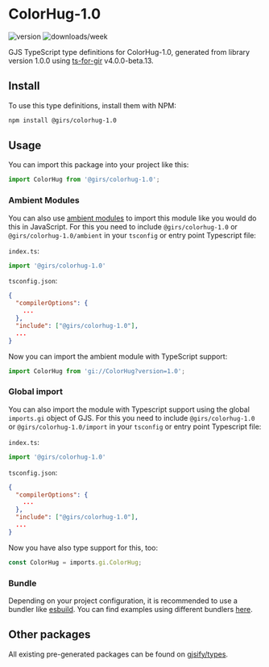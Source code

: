 
# ColorHug-1.0

![version](https://img.shields.io/npm/v/@girs/colorhug-1.0)
![downloads/week](https://img.shields.io/npm/dw/@girs/colorhug-1.0)


GJS TypeScript type definitions for ColorHug-1.0, generated from library version 1.0.0 using [ts-for-gir](https://github.com/gjsify/ts-for-gir) v4.0.0-beta.13.


## Install

To use this type definitions, install them with NPM:
```bash
npm install @girs/colorhug-1.0
```

## Usage

You can import this package into your project like this:
```ts
import ColorHug from '@girs/colorhug-1.0';
```

### Ambient Modules

You can also use [ambient modules](https://github.com/gjsify/ts-for-gir/tree/main/packages/cli#ambient-modules) to import this module like you would do this in JavaScript.
For this you need to include `@girs/colorhug-1.0` or `@girs/colorhug-1.0/ambient` in your `tsconfig` or entry point Typescript file:

`index.ts`:
```ts
import '@girs/colorhug-1.0'
```

`tsconfig.json`:
```json
{
  "compilerOptions": {
    ...
  },
  "include": ["@girs/colorhug-1.0"],
  ...
}
```

Now you can import the ambient module with TypeScript support: 

```ts
import ColorHug from 'gi://ColorHug?version=1.0';
```

### Global import

You can also import the module with Typescript support using the global `imports.gi` object of GJS.
For this you need to include `@girs/colorhug-1.0` or `@girs/colorhug-1.0/import` in your `tsconfig` or entry point Typescript file:

`index.ts`:
```ts
import '@girs/colorhug-1.0'
```

`tsconfig.json`:
```json
{
  "compilerOptions": {
    ...
  },
  "include": ["@girs/colorhug-1.0"],
  ...
}
```

Now you have also type support for this, too:

```ts
const ColorHug = imports.gi.ColorHug;
```

### Bundle

Depending on your project configuration, it is recommended to use a bundler like [esbuild](https://esbuild.github.io/). You can find examples using different bundlers [here](https://github.com/gjsify/ts-for-gir/tree/main/examples).

## Other packages

All existing pre-generated packages can be found on [gjsify/types](https://github.com/gjsify/types).

